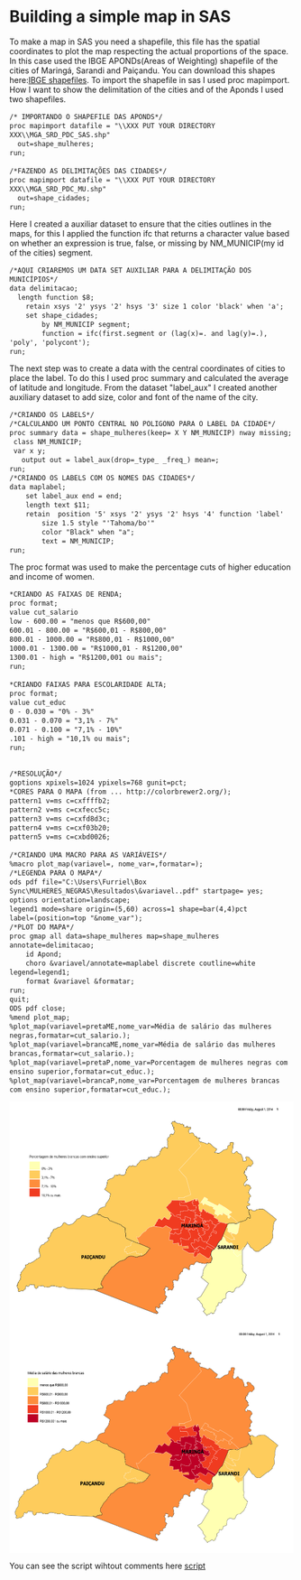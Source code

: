 # Building a simple map in SAS

To make a map in SAS you need a shapefile, this file has the spatial coordinates to plot the map respecting the actual proportions of the space. 
In this case used the IBGE APONDs(Areas of Weighting) shapefile of the cities of Maringá, Sarandi and Paiçandu. You can download this shapes here:[IBGE shapefiles](https://downloads.ibge.gov.br/downloads_geociencias.htm).
To import the shapefile in sas I used proc mapimport. How I want to show the delimitation of the cities and of the Aponds I used two shapefiles.

```sas
/* IMPORTANDO O SHAPEFILE DAS APONDS*/
proc mapimport datafile = "\\XXX PUT YOUR DIRECTORY XXX\\MGA_SRD_PDC_SAS.shp"
  out=shape_mulheres;
run;

/*FAZENDO AS DELIMITAÇÕES DAS CIDADES*/
proc mapimport datafile = "\\XXX PUT YOUR DIRECTORY XXX\\MGA_SRD_PDC_MU.shp"
  out=shape_cidades;
run;
```
Here I created a auxiliar dataset to ensure that the cities outlines in the maps, for this I applied the function ifc that returns a character value based on whether an expression is true, false, or missing  by NM_MUNICIP(my id of the cities) segment.

```sas
/*AQUI CRIAREMOS UM DATA SET AUXILIAR PARA A DELIMITAÇÃO DOS MUNICÍPIOS*/
data delimitacao;
  length function $8;
    retain xsys '2' ysys '2' hsys '3' size 1 color 'black' when 'a';
    set shape_cidades;
        by NM_MUNICIP segment;
        function = ifc(first.segment or (lag(x)=. and lag(y)=.), 'poly', 'polycont');
run;
```

The next step was to create a data with the central coordinates of cities to place the label. To do this I used proc summary and calculated the average of latitude and longitude. From the dataset "label_aux" I created another auxiliary dataset to add size, color and font of the name of the city.

```sas
/*CRIANDO OS LABELS*/
/*CALCULANDO UM PONTO CENTRAL NO POLIGONO PARA O LABEL DA CIDADE*/
proc summary data = shape_mulheres(keep= X Y NM_MUNICIP) nway missing;
 class NM_MUNICIP;
 var x y;
   output out = label_aux(drop=_type_ _freq_) mean=;
run;
/*CRIANDO OS LABELS COM OS NOMES DAS CIDADES*/
data maplabel;
    set label_aux end = end;
    length text $11;
    retain  position '5' xsys '2' ysys '2' hsys '4' function 'label'
        size 1.5 style "'Tahoma/bo'"
        color "Black" when "a";
        text = NM_MUNICIP;
run;
```
The proc format was used to make the percentage cuts of higher education and income of women.

```sas
*CRIANDO AS FAIXAS DE RENDA;
proc format;
value cut_salario 
low - 600.00 = "menos que R$600,00" 
600.01 - 800.00 = "R$600,01 - R$800,00"
800.01 - 1000.00 = "R$800,01 - R$1000,00" 
1000.01 - 1300.00 = "R$1000,01 - R$1200,00"
1300.01 - high = "R$1200,001 ou mais";
run;

*CRIANDO FAIXAS PARA ESCOLARIDADE ALTA;
proc format;
value cut_educ 
0 - 0.030 = "0% - 3%"
0.031 - 0.070 = "3,1% - 7%" 
0.071 - 0.100 = "7,1% - 10%"
.101 - high = "10,1% ou mais";
run;
```

```sas

/*RESOLUÇÃO*/
goptions xpixels=1024 ypixels=768 gunit=pct;
*CORES PARA O MAPA (from ... http://colorbrewer2.org/);
pattern1 v=ms c=cxffffb2; 
pattern2 v=ms c=cxfecc5c;
pattern3 v=ms c=cxfd8d3c;
pattern4 v=ms c=cxf03b20;
pattern5 v=ms c=cxbd0026;

/*CRIANDO UMA MACRO PARA AS VARIÁVEIS*/
%macro plot_map(variavel=, nome_var=,formatar=);
/*LEGENDA PARA O MAPA*/
ods pdf file="C:\Users\Furriel\Box Sync\MULHERES_NEGRAS\Resultados\&variavel..pdf" startpage= yes;
options orientation=landscape;
legend1 mode=share origin=(5,60) across=1 shape=bar(4,4)pct
label=(position=top "&nome_var");
/*PLOT DO MAPA*/
proc gmap all data=shape_mulheres map=shape_mulheres annotate=delimitacao;
	id Apond;
	choro &variavel/annotate=maplabel discrete coutline=white legend=legend1;
	format &variavel &formatar;
run;
quit;
ODS pdf close;
%mend plot_map;
%plot_map(variavel=pretaME,nome_var=Média de salário das mulheres negras,formatar=cut_salario.);
%plot_map(variavel=brancaME,nome_var=Média de salário das mulheres brancas,formatar=cut_salario.);
%plot_map(variavel=pretaP,nome_var=Porcentagem de mulheres negras com ensino superior,formatar=cut_educ.);
%plot_map(variavel=brancaP,nome_var=Porcentagem de mulheres brancas com ensino superior,formatar=cut_educ.);
```

<img align="center" width="800" height="400" src="https://github.com/WOLFurriell/MapsInSAS/blob/master/MulherEDU.png">

<img align="center" width="800" height="400" src="https://github.com/WOLFurriell/MapsInSAS/blob/master/MulherME.png">

You can see the script wihtout comments here [script](https://github.com/WOLFurriell/MapsInSAS/blob/master/Cartogramas_mulheres.sas)



